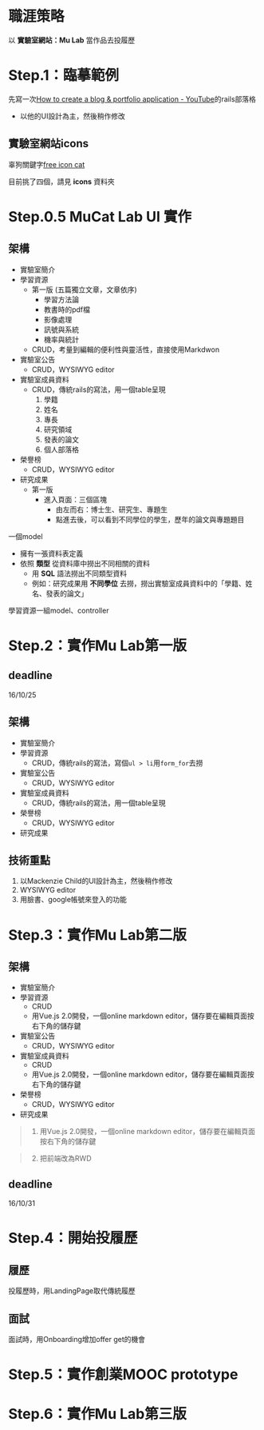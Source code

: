 # 職涯策略

以 **實驗室網站：Mu Lab** 當作品去投履歷

# Step.1：臨摹範例
先寫一次[How to create a blog & portfolio application - YouTube](https://www.youtube.com/playlist?list=PL23ZvcdS3XPK9Y4DRU-BiJtiY5L_QhUUq)的rails部落格
- 以他的UI設計為主，然後稍作修改

## 實驗室網站icons
辜狗關鍵字[free icon cat](http://www.flaticon.com/free-icons/cat_1667)

目前挑了四個，請見 **icons** 資料夾

# Step.0.5 MuCat Lab UI 實作

## 架構
- 實驗室簡介
- 學習資源
  - 第一版 (五篇獨立文章，文章依序)
    - 學習方法論
    - 教書時的pdf檔
    - 影像處理
    - 訊號與系統
    - 機率與統計
  - CRUD，考量到編輯的便利性與靈活性，直接使用Markdwon
- 實驗室公告
  - CRUD，WYSIWYG editor
- 實驗室成員資料   
  - CRUD，傳統rails的寫法，用一個table呈現
    1. 學籍
    2. 姓名
    3. 專長
    4. 研究領域
    5. 發表的論文
    6. 個人部落格
- 榮譽榜
  - CRUD，WYSIWYG editor
- 研究成果
  - 第一版
    - 進入頁面：三個區塊
      - 由左而右：博士生、研究生、專題生
      - 點進去後，可以看到不同學位的學生，歷年的論文與專題題目

一個model
- 擁有一張資料表定義
- 依照 **類型** 從資料庫中撈出不同相關的資料
  - 用 **SQL** 語法撈出不同類型資料
  - 例如：研究成果用 **不同學位** 去撈，撈出實驗室成員資料中的「學籍、姓名、發表的論文」

學習資源一組model、controller



# Step.2：實作Mu Lab第一版

## deadline
16/10/25

## 架構
- 實驗室簡介
- 學習資源
  - CRUD，傳統rails的寫法，寫個`ul > li`用`form_for`去撈
- 實驗室公告
  - CRUD，WYSIWYG editor
- 實驗室成員資料   
  - CRUD，傳統rails的寫法，用一個table呈現
- 榮譽榜
  - CRUD，WYSIWYG editor
- 研究成果

## 技術重點
1. 以Mackenzie Child的UI設計為主，然後稍作修改
2. WYSIWYG editor
3. 用臉書、google帳號來登入的功能

# Step.3：實作Mu Lab第二版

## 架構
- 實驗室簡介
- 學習資源
  - CRUD
  - 用Vue.js 2.0開發，一個online markdown editor，儲存要在編輯頁面按右下角的儲存鍵
- 實驗室公告
  - CRUD，WYSIWYG editor
- 實驗室成員資料   
  - CRUD
  - 用Vue.js 2.0開發，一個online markdown editor，儲存要在編輯頁面按右下角的儲存鍵
- 榮譽榜
  - CRUD，WYSIWYG editor
- 研究成果

>1. 用Vue.js 2.0開發，一個online markdown editor，儲存要在編輯頁面按右下角的儲存鍵

>2. 把前端改為RWD

## deadline
16/10/31

# Step.4：開始投履歷

## 履歷
投履歷時，用LandingPage取代傳統履歷

## 面試
面試時，用Onboarding增加offer get的機會


# Step.5：實作創業MOOC prototype


# Step.6：實作Mu Lab第三版
